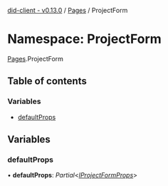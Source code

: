 [did-client - v0.13.0](../README.md) / [Pages](pages.md) / ProjectForm

# Namespace: ProjectForm

[Pages](pages.md).ProjectForm

## Table of contents

### Variables

- [defaultProps](pages.projectform.md#defaultprops)

## Variables

### defaultProps

• **defaultProps**: *Partial*<[*IProjectFormProps*](../interfaces/pages.iprojectformprops.md)\>
